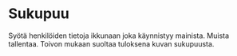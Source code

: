 # Sukupuu
 

Syötä henkilöiden tietoja ikkunaan joka käynnistyy mainista.
Muista tallentaa. 
Toivon mukaan suoltaa tuloksena kuvan sukupuusta.
